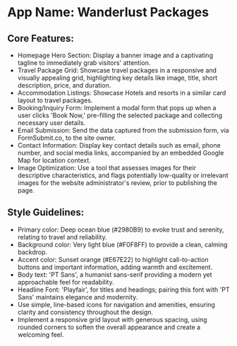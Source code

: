 # **App Name**: Wanderlust Packages

## Core Features:

- Homepage Hero Section: Display a banner image and a captivating tagline to immediately grab visitors' attention.
- Travel Package Grid: Showcase travel packages in a responsive and visually appealing grid, highlighting key details like image, title, short description, price, and duration.
- Accommodation Listings: Showcase Hotels and resorts in a similar card layout to travel packages.
- Booking/Inquiry Form: Implement a modal form that pops up when a user clicks 'Book Now,' pre-filling the selected package and collecting necessary user details.
- Email Submission: Send the data captured from the submission form, via FormSubmit.co, to the site owner.
- Contact Information: Display key contact details such as email, phone number, and social media links, accompanied by an embedded Google Map for location context.
- Image Optimization: Use a tool that assesses images for their descriptive characteristics, and flags potentially low-quality or irrelevant images for the website administrator's review, prior to publishing the page.

## Style Guidelines:

- Primary color: Deep ocean blue (#2980B9) to evoke trust and serenity, relating to travel and reliability.
- Background color: Very light blue (#F0F8FF) to provide a clean, calming backdrop.
- Accent color: Sunset orange (#E67E22) to highlight call-to-action buttons and important information, adding warmth and excitement.
- Body text: 'PT Sans', a humanist sans-serif providing a modern yet approachable feel for readability.
- Headline Font: 'Playfair', for titles and headings; pairing this font with 'PT Sans' maintains elegance and modernity.
- Use simple, line-based icons for navigation and amenities, ensuring clarity and consistency throughout the design.
- Implement a responsive grid layout with generous spacing, using rounded corners to soften the overall appearance and create a welcoming feel.